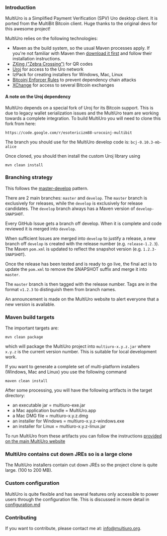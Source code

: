 ### Introduction

MultiUro is a Simplified Payment Verification (SPV) Uro desktop client.
It is ported from the MultiBit Bitcoin client. Huge thanks to the original devs for this awesome project!

MultiUro relies on the following technologies:

* Maven as the build system, so the usual Maven processes apply. If you're not familiar
with Maven then [download it first](http://maven.apache.org) and follow their installation instructions.
* [ZXing ("Zebra Crossing")](https://code.google.com/p/zxing/) for QR codes
* [Uroj](https://github.com/langerhans/uroj-new) for access to the Uro network
* IzPack for creating installers for Windows, Mac, Linux
* [Bitcoinj Enforcer Rules](https://github.com/gary-rowe/BitcoinjEnforcerRules) to prevent dependency chain attacks
* [XChange](https://github.com/timmolter/XChange) for access to several Bitcoin exchanges

#### A note on the Uroj dependency

MultiUro depends on a special fork of Uroj for its Bitcoin support. This is due to legacy wallet serialization issues
and the MultiUro team are working towards a complete integration. To build MultiUro you will need to clone this fork from
here:
```
https://code.google.com/r/esotericizm88-urocoinj-multibit
```

The branch you should use for the MultiUro develop code is: `bcj-0.10.3-mb-alice`

Once cloned, you should then install the custom Uroj library using

```
mvn clean install
```

### Branching strategy

This follows the  [master-develop](http://nvie.com/posts/a-successful-git-branching-model/) pattern.

There are 2 main branches: `master` and `develop`. The `master` branch is exclusively for releases, while the `develop`
is exclusively for release candidates. The `develop` branch always has a Maven version of `develop-SNAPSHOT`.

Every GitHub Issue gets a branch off develop. When it is complete and code reviewed it is merged into `develop`.

When sufficient Issues are merged into `develop` to justify a release, a new branch off `develop` is created with the release number (e.g. `release-1.2.3`).
The Maven `pom.xml` is updated to reflect the snapshot version (e.g. `1.2.3-SNAPSHOT`).

Once the release has been tested and is ready to go live, the final act is to update the `pom.xml` to remove the SNAPSHOT suffix and merge it into `master`.

The `master` branch is then tagged with the release number. Tags are in the format `v1.2.3` to distinguish them from branch names.

An announcement is made on the MultiUro website to alert everyone that a new version is available.

### Maven build targets

The important targets are:

```
mvn clean package
```

which will package the MultiUro project into `multiuro-x.y.z.jar` where `x.y.z` is the current version
number. This is suitable for local development work.

If you want to generate a complete set of multi-platform installers (Windows, Mac and Linux) you 
use the following command

```
maven clean install
```

After some processing, you will have the following artifacts in the target directory:

* an executable jar = multiuro-exe.jar
* a Mac application bundle = MultiUro.app
* a Mac DMG file = multiuro-x.y.z.dmg
* an installer for Windows = multiuro-x.y.z-windows.exe
* an installer for Linux = multiuro-x.y.z-linux.jar

To run MultiUro from these artifacts you can follow the instructions [provided on the main MultiUro
website](https://multiuro.org/help.html)

### MultiUro contains cut down JREs so is a large clone

The MultiUro installers contain cut down JREs so the project clone is quite large.
(100 to 200 MB).

### Custom configuration

MultiUro is quite flexible and has several features only accessible to power users through the configuration file. This
is discussed in more detail in [configuration.md](configuration.md)

### Contributing

If you want to contribute, please contact me at: [info@multiuro.org](mailto:info@multiuro.org).
